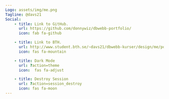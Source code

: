 ```yaml
---
Logo: assets/img/me.png
Tagline: @davs21
Social:
    - title: Link to GitHub.
      url: https://github.com/donnywiz/dbwebb-portfolio/
      icon: fab fa-github

    - title: Link to BTH.
      url: http://www.student.bth.se/~davs21/dbwebb-kurser/design/me/portfolio/
      icon: fas fa-mountain

    - title: Dark Mode
      url: ?action=theme
      icon:  fas fa-adjust

    - title: Destroy Session
      url: ?action=session_destroy
      icon: fas fa-moon
---
```

